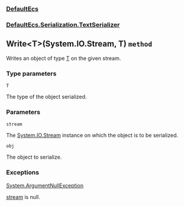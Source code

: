 ### [DefaultEcs](./DefaultEcs 'DefaultEcs')
### [DefaultEcs.Serialization.TextSerializer](./DefaultEcs-Serialization-TextSerializer 'DefaultEcs.Serialization.TextSerializer')
## Write&lt;T&gt;(System.IO.Stream, T) `method`
Writes an object of type [T](./DefaultEcs-Serialization-TextSerializer-Write-T-(System-IO-Stream-_T)#T 'T') on the given stream.
### Type parameters

<a name='DefaultEcs-Serialization-TextSerializer-Write-T-(System-IO-Stream-_T)-T'></a>
`T`

The type of the object serialized.
### Parameters

<a name='DefaultEcs-Serialization-TextSerializer-Write-T-(System-IO-Stream-_T)-stream'></a>
`stream`

The [System.IO.Stream](https://docs.microsoft.com/en-us/dotnet/api/System.IO.Stream 'System.IO.Stream') instance on which the object is to be serialized.

<a name='DefaultEcs-Serialization-TextSerializer-Write-T-(System-IO-Stream-_T)-obj'></a>
`obj`

The object to serialize.
### Exceptions

[System.ArgumentNullException](https://docs.microsoft.com/en-us/dotnet/api/System.ArgumentNullException 'System.ArgumentNullException')

[stream](#DefaultEcs-Serialization-TextSerializer-Write-T-(System-IO-Stream-_T)-stream 'DefaultEcs.Serialization.TextSerializer.Write&lt;T&gt;(System.IO.Stream, T).stream') is null.
